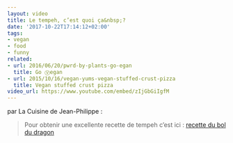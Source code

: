 ```yaml
---
layout: video
title: Le tempeh, c’est quoi ça&nbsp;?
date: '2017-10-22T17:14:12+02:00'
tags:
- vegan
- food
- funny
related:
- url: 2016/06/20/pwrd-by-plants-go-egan
  title: Go Ⓥegan
- url: 2015/10/16/vegan-yums-vegan-stuffed-crust-pizza
  title: Vegan stuffed crust pizza
video_url: https://www.youtube.com/embed/zIjGbGiIgfM
---
```

par La Cuisine de Jean-Philippe :
> Pour obtenir une excellente recette de tempeh c’est ici : [recette du bol du dragon](https://www.lacuisinedejeanphilippe.com/recipe/bol-du-dragon-2/)

